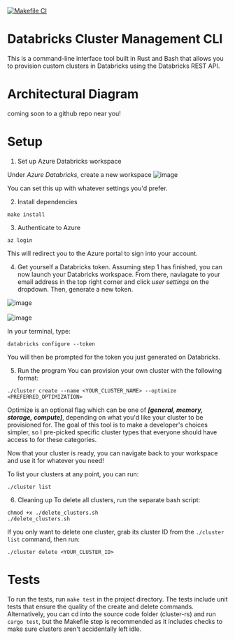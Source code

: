 [![Makefile CI](https://github.com/nogibjj/databricks-cluster-cli/actions/workflows/makefile.yml/badge.svg)](https://github.com/nogibjj/databricks-cluster-cli/actions/workflows/makefile.yml)

# Databricks Cluster Management CLI

This is a command-line interface tool built in Rust and Bash that allows you to provision custom clusters in Databricks using the Databricks REST API.

# Architectural Diagram
coming soon to a github repo near you!

# Setup

1. Set up Azure Databricks workspace

Under *Azure Databricks*, create a new workspace
![image](https://user-images.githubusercontent.com/55398496/232632054-4cfbfaba-5ca7-46c7-91c0-27486761e85a.png)

You can set this up with whatever settings you'd prefer.


2. Install dependencies
```
make install
```

3. Authenticate to Azure
```
az login
```
This will redirect you to the Azure portal to sign into your account.

4. Get yourself a Databricks token. Assuming step 1 has finished, you can now launch your Databricks workspace. From there, naviagate to your email address in the top right corner and click *user settings* on the dropdown. Then, generate a new token.

![image](https://user-images.githubusercontent.com/55398496/232633600-b9147de9-88e3-4faa-bbcc-d949a7bfd3f7.png) <br><br>
![image](https://user-images.githubusercontent.com/55398496/232633670-f6df218e-41ff-4e27-ae6c-6e0f4021a386.png)

In your terminal, type:
```
databricks configure --token
```
You will then be prompted for the token you just generated on Databricks.

5. Run the program
You can provision your own cluster with the following format:
```
./cluster create --name <YOUR_CLUSTER_NAME> --optimize <PREFERRED_OPTIMIZATION>
```
Optimize is an optional flag which can be one of ***[general, memory, storage, compute]***, depending on what you'd like your cluster to be provisioned for. The goal of this tool is to make a developer's choices simpler, so I pre-picked specific cluster types that everyone should have access to for these categories.

Now that your cluster is ready, you can navigate back to your workspace and use it for whatever you need!

To list your clusters at any point, you can run:
```
./cluster list
```

6. Cleaning up
To delete all clusters, run the separate bash script:
```
chmod +x ./delete_clusters.sh
./delete_clusters.sh
```

If you only want to delete one cluster, grab its cluster ID from the ```./cluster list``` command, then run:
```
./cluster delete <YOUR_CLUSTER_ID>
```

# Tests
To run the tests, run ```make test``` in the project directory. The tests include unit tests that ensure the quality of the create and delete commands. Alternatively, you can cd into the source code folder (cluster-rs) and run ```cargo test```, but the Makefile step is recommended as it includes checks to make sure clusters aren't accidentally left idle.
